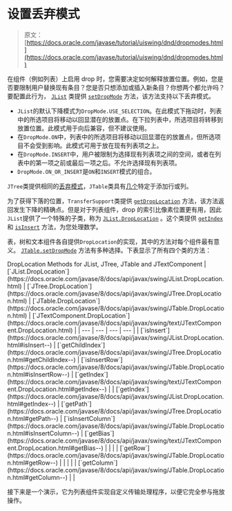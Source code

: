 # 设置丢弃模式

> 原文： [https://docs.oracle.com/javase/tutorial/uiswing/dnd/dropmodes.html](https://docs.oracle.com/javase/tutorial/uiswing/dnd/dropmodes.html)

在组件（例如列表）上启用 drop 时，您需要决定如何解释放置位置。例如，您是否要限制用户替换现有条目？您是否只想添加或插入新条目？你想两个都允许吗？要配置此行为， [`JList`](https://docs.oracle.com/javase/8/docs/api/javax/swing/JList.html) 类提供 [`setDropMode`](https://docs.oracle.com/javase/8/docs/api/javax/swing/JList.html#setDropMode-javax.swing.DropMode-) 方法，该方法支持以下丢弃模式。

*   `JList`的默认下降模式为`DropMode.USE_SELECTION`。在此模式下拖动时，列表中的所选项目将移动以回显潜在的放置点。在下拉列表中，所选项目将转移到放置位置。此模式用于向后兼容，但不建议使用。
*   在`DropMode.ON`中，列表中的所选项目将移动以回显潜在的放置点，但所选项目不会受到影响。此模式可用于放在现有列表项之上。
*   在`DropMode.INSERT`中，用户被限制为选择现有列表项之间的空间，或者在列表中的第一项之前或最后一项之后。不允许选择现有列表项。
*   `DropMode.ON_OR_INSERT`是`ON`和`INSERT`模式的组合。

`JTree`类提供相同的[丢弃模式](https://docs.oracle.com/javase/8/docs/api/javax/swing/JTree.html#setDropMode-javax.swing.DropMode-)，`JTable`类具有[几个](https://docs.oracle.com/javase/8/docs/api/javax/swing/JTable.html#setDropMode-javax.swing.DropMode-)特定于添加行或列。

为了获得下落的位置，`TransferSupport`类提供 [`getDropLocation`](https://docs.oracle.com/javase/8/docs/api/javax/swing/TransferHandler.TransferSupport.html#getDropLocation--) 方法，该方法返回发生下降的精确点。但是对于列表组件，drop 的索引比像素位置更有用，因此`JList`提供了一个特殊的子类，称为 [`JList.DropLocation`](https://docs.oracle.com/javase/8/docs/api/javax/swing/JList.DropLocation.html) 。这个类提供 [`getIndex`](https://docs.oracle.com/javase/8/docs/api/javax/swing/JList.DropLocation.html#getIndex--) 和 [`isInsert`](https://docs.oracle.com/javase/8/docs/api/javax/swing/JList.DropLocation.html#isInsert--) 方法，为您处理数学。

表，树和文本组件各自提供`DropLocation`的实现，其中的方法对每个组件最有意义。 [`JTable.setDropMode`](https://docs.oracle.com/javase/8/docs/api/javax/swing/JTable.html#setDropMode-javax.swing.DropMode-) 方法有多种选择。下表显示了所有四个类的方法：

<caption id="droplocationMethods" style="font-weight: bold">DropLocation Methods for JList, JTree, JTable and JTextComponent</caption>
| [`JList.DropLocation`](https://docs.oracle.com/javase/8/docs/api/javax/swing/JList.DropLocation.html) | [`JTree.DropLocation`](https://docs.oracle.com/javase/8/docs/api/javax/swing/JTree.DropLocation.html) | [`JTable.DropLocation`](https://docs.oracle.com/javase/8/docs/api/javax/swing/JTable.DropLocation.html) | [`JTextComponent.DropLocation`](https://docs.oracle.com/javase/8/docs/api/javax/swing/text/JTextComponent.DropLocation.html) |
| --- | --- | --- | --- |
| [`isInsert`](https://docs.oracle.com/javase/8/docs/api/javax/swing/JList.DropLocation.html#isInsert--) | [`getChildIndex`](https://docs.oracle.com/javase/8/docs/api/javax/swing/JTree.DropLocation.html#getChildIndex--) | [`isInsertRow`](https://docs.oracle.com/javase/8/docs/api/javax/swing/JTable.DropLocation.html#isInsertRow--) | [`getIndex`](https://docs.oracle.com/javase/8/docs/api/javax/swing/text/JTextComponent.DropLocation.html#getIndex--) |
| [`getIndex`](https://docs.oracle.com/javase/8/docs/api/javax/swing/JList.DropLocation.html#getIndex--) | [`getPath`](https://docs.oracle.com/javase/8/docs/api/javax/swing/JTree.DropLocation.html#getPath--) | [`isInsertColumn`](https://docs.oracle.com/javase/8/docs/api/javax/swing/JTable.DropLocation.html#isInsertColumn--) | [`getBias`](https://docs.oracle.com/javase/8/docs/api/javax/swing/text/JTextComponent.DropLocation.html#getBias--) |
|  |  | [`getRow`](https://docs.oracle.com/javase/8/docs/api/javax/swing/JTable.DropLocation.html#getRow--) |  |
|  |  | [`getColumn`](https://docs.oracle.com/javase/8/docs/api/javax/swing/JTable.DropLocation.html#getColumn--) |  |

接下来是一个演示，它为列表组件实现自定义传输处理程序，以便它完全参与拖放操作。